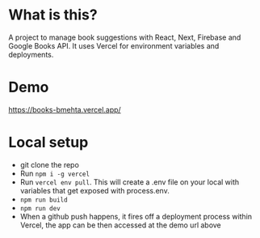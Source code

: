 # What is this?
A project to manage book suggestions with React, Next, Firebase and Google Books API. 
It uses Vercel for environment variables and deployments.

# Demo
https://books-bmehta.vercel.app/

# Local setup
- git clone the repo
- Run `npm i -g vercel`
- Run `vercel env pull`. This will create a .env file on your local with variables that get exposed with process.env.
- `npm run build`
- `npm run dev`
- When a github push happens, it fires off a deployment process within Vercel, the app can be then accessed at the demo url above
